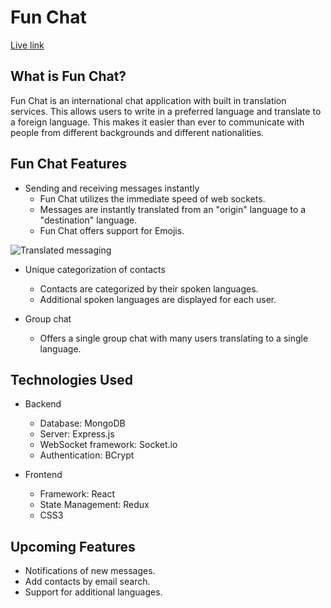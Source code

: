 # Fun Chat
<a href="http://fun-chats.herokuapp.com/">Live link</a>

## What is Fun Chat?

Fun Chat is an international chat application with built in translation services. This allows users to write in a preferred language and translate to a foreign language. This makes it easier than ever to communicate with people from different backgrounds and different nationalities.

## Fun Chat Features

 * Sending and receiving messages instantly
   * Fun Chat utilizes the immediate speed of web sockets.
   * Messages are instantly translated from an "origin" language to a "destination" language.
   * Fun Chat offers support for Emojis.
   
![Translated messaging](images/fun-chat.gif)
  
 * Unique categorization of contacts
   * Contacts are categorized by their spoken languages.
   * Additional spoken languages are displayed for each user.
 
 * Group chat
   * Offers a single group chat with many users translating to a single language.

## Technologies Used

 * Backend
   * Database: MongoDB
   * Server: Express.js
   * WebSocket framework: Socket.io
   * Authentication: BCrypt
  
 * Frontend
   * Framework: React
   * State Management: Redux
   * CSS3

## Upcoming Features

 * Notifications of new messages.
 * Add contacts by email search.
 * Support for additional languages.
